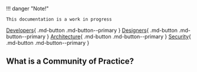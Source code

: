 !!! danger "Note!"

    This documentation is a work in progress

[Developers](./developers){ .md-button .md-button--primary }
[Designers](./designers){ .md-button .md-button--primary }
[Architecture](./architecture){ .md-button .md-button--primary }
[Security](./security){ .md-button .md-button--primary }

## What is a Community of Practice?

